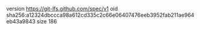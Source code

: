 version https://git-lfs.github.com/spec/v1
oid sha256:a12324dbccca98a612cd335c2c66e06407476eeb3952fab211ae964eb43a9843
size 186
